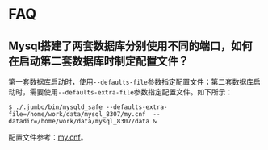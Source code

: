 # FAQ

## Mysql搭建了两套数据库分别使用不同的端口，如何在启动第二套数据库时制定配置文件？

第一套数据库启动时，使用`--defaults-file`参数指定配置文件；第二套数据库启动时，需要使用`--defaults-extra-file`参数指定配置文件。如下所示：

```
$ ./.jumbo/bin/mysqld_safe --defaults-extra-file=/home/work/data/mysql_8307/my.cnf  --datadir=/home/work/data/mysql_8307/data &
```

配置文件参考：[my.cnf](http://localhost/mnote/backup/mysql/my.cnf/my.cnf.enrich)。

